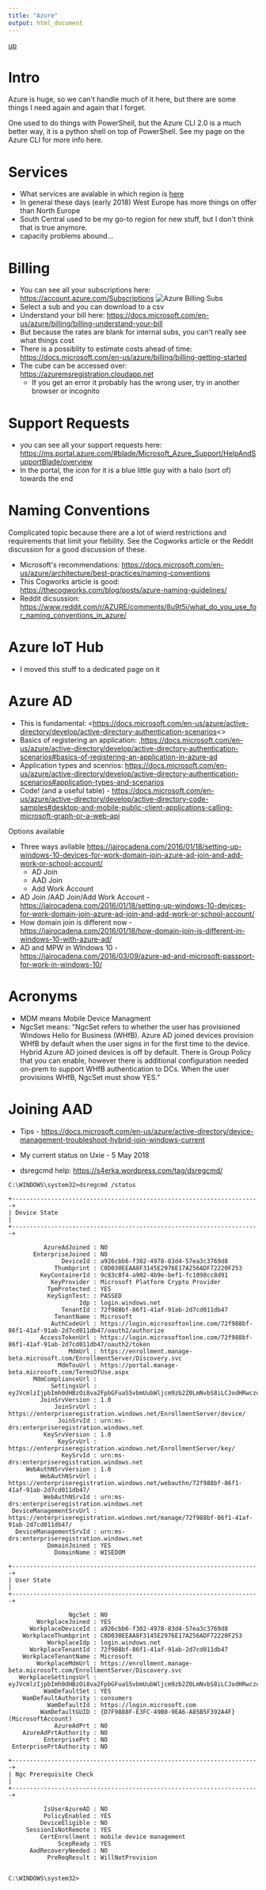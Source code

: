 ```yaml
---
title: "Azure"
output: html_document
---
```

[up](https://mikewise2718.github.io/markdowndocs/)

# Intro
Azure is huge, so we can't handle much of it here, but there are some things I need again and again that I forget.

One used to do things with PowerShell, but the Azure CLI 2.0 is a much better way, it is a python shell on top of PowerShell. See my page on the Azure CLI for more info here.

# Services
 - What services are avalable in which region is [here](https://azure.microsoft.com/en-us/global-infrastructure/services/)
 - In general these days (early 2018) West Europe has more things on offer than North Europe
 - South Central used to be my go-to region for new stuff, but I don't think that is true anymore.
 - capacity problems abound...


# Billing
* You can see all your subscriptions here: <https://account.azure.com/Subscriptions>
![Azure Billing Subs](AzBillingSubs.png)
* Select a sub and you can download to a csv
* Understand your bill here: <https://docs.microsoft.com/en-us/azure/billing/billing-understand-your-bill>
* But because the rates are blank for internal subs, you can't really see what things cost
* There is a possiblity to estimate costs ahead of time: <https://docs.microsoft.com/en-us/azure/billing/billing-getting-started> 
* The cube can be accessed over: <https://azuremsregistration.cloudapp.net> 
  * If you get an error it probably has the wrong user, try in another browser or incognito

# Support Requests
* you can see all your support requests here: <https://ms.portal.azure.com/#blade/Microsoft_Azure_Support/HelpAndSupportBlade/overview>
* In the portal, the icon for it is a blue little guy with a halo (sort of) towards the end

# Naming Conventions
Complicated topic because there are a lot of wierd restrictions and requirements that limit your flebility. See the Cogworks article or the Reddit discussion for a good discussion of these.

- Microsoft's recommendations: <https://docs.microsoft.com/en-us/azure/architecture/best-practices/naming-conventions>
- This Cogworks article is good: <https://thecogworks.com/blog/posts/azure-naming-guidelines/>
- Reddit dicsussion: <https://www.reddit.com/r/AZURE/comments/8u9t5i/what_do_you_use_for_naming_conventions_in_azure/>

 # Azure IoT Hub
  - I moved this stuff to a dedicated page on it

# Azure AD
- This is fundamental: <https://docs.microsoft.com/en-us/azure/active-directory/develop/active-directory-authentication-scenarios<>
- Basics of registering an application: ,<https://docs.microsoft.com/en-us/azure/active-directory/develop/active-directory-authentication-scenarios#basics-of-registering-an-application-in-azure-ad>
- Application types and scenrios: <https://docs.microsoft.com/en-us/azure/active-directory/develop/active-directory-authentication-scenarios#application-types-and-scenarios>
- Code! (and a useful table) - <https://docs.microsoft.com/en-us/azure/active-directory/develop/active-directory-code-samples#desktop-and-mobile-public-client-applications-calling-microsoft-graph-or-a-web-api>

Options available
- Three ways avilable <https://jairocadena.com/2016/01/18/setting-up-windows-10-devices-for-work-domain-join-azure-ad-join-and-add-work-or-school-account/>
   -  AD Join
   - AAD Join
   - Add Work Account
- AD Join /AAD Join/Add Work Account - <https://jairocadena.com/2016/01/18/setting-up-windows-10-devices-for-work-domain-join-azure-ad-join-and-add-work-or-school-account/>
- How domain join is different now - <https://jairocadena.com/2016/01/18/how-domain-join-is-different-in-windows-10-with-azure-ad/>
- AD and MPW in WIndows 10 - <https://jairocadena.com/2016/03/09/azure-ad-and-microsoft-passport-for-work-in-windows-10/>


# Acronyms
- MDM means Mobile Device Managment
- NgcSet means: "NgcSet refers to whether the user has provisioned Windows Hello for Business (WHfB). Azure AD joined devices provision WHfB by default when the user signs in for the first time to the device. Hybrid Azure AD joined devices is off by default. There is Group Policy that you can enable, however there is additional configuration needed on-prem to support WHfB authentication to DCs. When the user provisions WHfB, NgcSet must show YES."

# Joining AAD
- Tips - <https://docs.microsoft.com/en-us/azure/active-directory/device-management-troubleshoot-hybrid-join-windows-current>

- My current status on Uxie - 5 May 2018
- dsregcmd help: <https://s4erka.wordpress.com/tag/dsregcmd/>

```
C:\WINDOWS\system32>dsregcmd /status

+----------------------------------------------------------------------+
| Device State                                                         |
+----------------------------------------------------------------------+

          AzureAdJoined : NO
       EnterpriseJoined : NO
               DeviceId : a926cbb6-f302-4978-83d4-57ea3c3769d8
             Thumbprint : C0D030EEAA8F3145E2976E17A256ADF72220F253
         KeyContainerId : 9c83c8f4-a902-4b9e-bef1-fc1098cc8d91
            KeyProvider : Microsoft Platform Crypto Provider
           TpmProtected : YES
           KeySignTest: : PASSED
                    Idp : login.windows.net
               TenantId : 72f988bf-86f1-41af-91ab-2d7cd011db47
             TenantName : Microsoft
            AuthCodeUrl : https://login.microsoftonline.com/72f988bf-86f1-41af-91ab-2d7cd011db47/oauth2/authorize
         AccessTokenUrl : https://login.microsoftonline.com/72f988bf-86f1-41af-91ab-2d7cd011db47/oauth2/token
                 MdmUrl : https://enrollment.manage-beta.microsoft.com/EnrollmentServer/Discovery.svc
              MdmTouUrl : https://portal.manage-beta.microsoft.com/TermsOfUse.aspx
       MdmComplianceUrl :
            SettingsUrl : eyJVcmlzIjpbImh0dHBzOi8va2FpbGFuaS5vbmUubWljcm9zb2Z0LmNvbS8iLCJodHRwczovL2thaWxhbmkxLm9uZS5taWNyb3NvZnQuY29tLyJdfQ==
         JoinSrvVersion : 1.0
             JoinSrvUrl : https://enterpriseregistration.windows.net/EnrollmentServer/device/
              JoinSrvId : urn:ms-drs:enterpriseregistration.windows.net
          KeySrvVersion : 1.0
              KeySrvUrl : https://enterpriseregistration.windows.net/EnrollmentServer/key/
               KeySrvId : urn:ms-drs:enterpriseregistration.windows.net
     WebAuthNSrvVersion : 1.0
         WebAuthNSrvUrl : https://enterpriseregistration.windows.net/webauthn/72f988bf-86f1-41af-91ab-2d7cd011db47/
          WebAuthNSrvId : urn:ms-drs:enterpriseregistration.windows.net
 DeviceManagementSrvUrl : https://enterpriseregistration.windows.net/manage/72f988bf-86f1-41af-91ab-2d7cd011db47/
  DeviceManagementSrvId : urn:ms-drs:enterpriseregistration.windows.net
           DomainJoined : YES
             DomainName : WISEDOM

+----------------------------------------------------------------------+
| User State                                                           |
+----------------------------------------------------------------------+

                 NgcSet : NO
        WorkplaceJoined : YES
      WorkplaceDeviceId : a926cbb6-f302-4978-83d4-57ea3c3769d8
    WorkplaceThumbprint : C0D030EEAA8F3145E2976E17A256ADF72220F253
           WorkplaceIdp : login.windows.net
      WorkplaceTenantId : 72f988bf-86f1-41af-91ab-2d7cd011db47
    WorkplaceTenantName : Microsoft
        WorkplaceMdmUrl : https://enrollment.manage-beta.microsoft.com/EnrollmentServer/Discovery.svc
   WorkplaceSettingsUrl : eyJVcmlzIjpbImh0dHBzOi8va2FpbGFuaS5vbmUubWljcm9zb2Z0LmNvbS8iLCJodHRwczovL2thaWxhbmkxLm9uZS5taWNyb3NvZnQuY29tLyJdfQ==
          WamDefaultSet : YES
    WamDefaultAuthority : consumers
           WamDefaultId : https://login.microsoft.com
         WamDefaultGUID : {D7F9888F-E3FC-49B0-9EA6-A85B5F392A4F} (MicrosoftAccount)
             AzureAdPrt : NO
    AzureAdPrtAuthority : NO
          EnterprisePrt : NO
 EnterprisePrtAuthority : NO

+----------------------------------------------------------------------+
| Ngc Prerequisite Check                                               |
+----------------------------------------------------------------------+

          IsUserAzureAD : NO
          PolicyEnabled : YES
         DeviceEligible : NO
     SessionIsNotRemote : YES
         CertEnrollment : mobile device management
              ScepReady : YES
      AadRecoveryNeeded : NO
           PreReqResult : WillNotProvision


C:\WINDOWS\system32>
```

